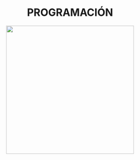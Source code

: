 <h1 align="center"> PROGRAMACIÓN </h1>
<p align="center"> <img width=350 src="https://seovalladolid.es/wp-content/uploads/2021/02/python.png">
